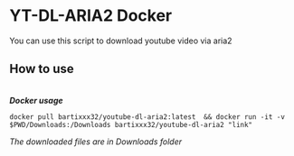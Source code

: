 

# YT-DL-ARIA2 Docker

You can use this script to download youtube video via aria2

## How to use

<br>***Docker usage***

    
    docker pull bartixxx32/youtube-dl-aria2:latest  && docker run -it -v $PWD/Downloads:/Downloads bartixxx32/youtube-dl-aria2 "link"
*The downloaded files are in Downloads folder* 
